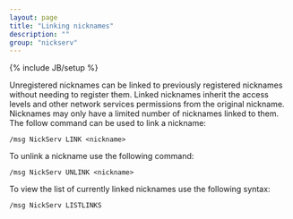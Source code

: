 ```yaml
---
layout: page
title: "Linking nicknames"
description: ""
group: "nickserv"
---
```

{% include JB/setup %}

Unregistered nicknames can be linked to previously registered nicknames without needing to register them. Linked nicknames inherit the access levels and other network services permissions from the original nickname. Nicknames may only have a limited number of nicknames linked to them. The follow command can be used to link a nickname:

    /msg NickServ LINK <nickname>

To unlink a nickname use the following command:

    /msg NickServ UNLINK <nickname>

To view the list of currently linked nicknames use the following syntax:

    /msg NickServ LISTLINKS
